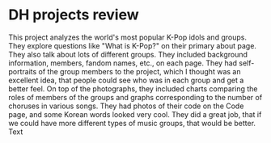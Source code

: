 # DH projects review
This project analyzes the world's most popular K-Pop idols and groups. They explore questions like "What is K-Pop?" on their primary about page. They also talk about lots of different groups. They included background information, members, fandom names, etc., on each page. They had self-portraits of the group members to the project, which I thought was an excellent idea, that people could see who was in each group and get a better feel. On top of the photographs, they included charts comparing the roles of members of the groups and graphs corresponding to the number of choruses in various songs. They had photos of their code on the Code page, and some Korean words looked very cool. They did a great job, that if we could have more different types of music groups, that would be better. 
Text
